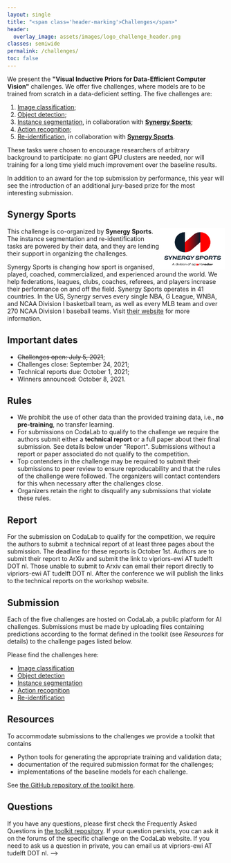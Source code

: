 ```yaml
---
layout: single
title: "<span class='header-marking'>Challenges</span>"
header:
  overlay_image: assets/images/logo_challenge_header.png
classes: semiwide
permalink: /challenges/
toc: false
---
```


<!-- <img src='/assets/images/logo_challenge.png' style='display: block; margin: 0 auto; width: 40%; min-width: 200px;' /> -->

We present the **"Visual Inductive Priors for Data-Efficient Computer Vision"** challenges. We offer five challenges, where models are to be trained from scratch in a data-deficient setting. The five challenges are:

1. [Image classification](https://competitions.codalab.org/competitions/33214);
2. [Object detection](https://competitions.codalab.org/competitions/33222);
3. [Instance segmentation](https://competitions.codalab.org/competitions/33340), in collaboration with [**Synergy Sports**](#synergy-sports);
4. [Action recognition](https://competitions.codalab.org/competitions/33420);
5. [Re-identification](https://competitions.codalab.org/competitions/33216), in collaboration with [**Synergy Sports**](#synergy-sports).

These tasks were chosen to encourage researchers of arbitrary background to participate: no giant GPU clusters are needed, nor will training for a long time yield much improvement over the baseline results.

In addition to an award for the top submission by performance, this year will see the introduction of an additional jury-based prize for the most interesting submission.

## Synergy Sports

[<img src='/assets/images/SynergySportsLogo.png' style='display: block; float: right; width: 30%; min-width: 150px;' />](https://synergysports.com/)

This challenge is co-organized by **Synergy Sports**. The instance segmentation and re-identification tasks are powered by their data, and they are lending their support in organizing the challenges.

Synergy Sports is changing how sport is organised, played, coached, commercialized, and experienced around the world. We help federations, leagues, clubs, coaches, referees, and players increase their performance on and off the field. Synergy Sports operates in 41 countries. In the US, Synergy serves every single NBA, G League, WNBA, and NCAA Division I basketball team, as well as every MLB team and over 270 NCAA Division I baseball teams. Visit [their website](https://synergysports.com/) for more information.

## Important dates

- ~~Challenges open: July 5, 2021~~;
- Challenges close: September 24, 2021;
- Technical reports due: October 1, 2021;
- Winners announced: October 8, 2021.

## Rules

- We prohibit the use of other data than the provided training data, i.e., **no pre-training**, no transfer learning.
- For submissions on CodaLab to qualify to the challenge we require the authors submit either a **technical report** or a full paper about their final submission. See details below under "Report". Submissions without a report or paper associated do not qualify to the competition.
- Top contenders in the challenge may be required to submit their submissions to peer review to ensure reproducability and that the rules of the challenge were followed. The organizers will contact contenders for this when necessary after the challenges close.
- Organizers retain the right to disqualify any submissions that violate these rules.

## Report

For the submission on CodaLab to qualify for the competition, we require the authors to submit a technical report of at least three pages about the submission. The deadline for these reports is October 1st. Authors are to submit their report to ArXiv and submit the link to vipriors-ewi AT tudelft DOT nl. Those unable to submit to Arxiv can email their report directly to vipriors-ewi AT tudelft DOT nl. After the conference we will publish the links to the technical reports on the workshop website.

## Submission

Each of the five challenges are hosted on CodaLab, a public platform for AI challenges. Submissions must be made by uploading files containing predictions according to the format defined in the toolkit (see *Resources* for details) to the challenge pages listed below.

Please find the challenges here:

- [Image classification](https://competitions.codalab.org/competitions/33214)
- [Object detection](https://competitions.codalab.org/competitions/33222)
- [Instance segmentation](https://competitions.codalab.org/competitions/33340)
- [Action recognition](https://competitions.codalab.org/competitions/33420)
- [Re-identification](https://competitions.codalab.org/competitions/33216)

## Resources

To accommodate submissions to the challenges we provide a toolkit that contains

- Python tools for generating the appropriate training and validation data;
- documentation of the required submission format for the challenges;
- implementations of the baseline models for each challenge.

See [the GitHub repository of the toolkit here](https://github.com/VIPriors/vipriors-challenges-toolkit).

## Questions

If you have any questions, please first check the Frequently Asked Questions in [the toolkit repository](https://github.com/VIPriors/vipriors-challenges-toolkit). If your question persists, you can ask it on the forums of the specific challenge on the CodaLab website. If you need to ask us a question in private, you can email us at vipriors-ewi AT tudelft DOT nl. -->
